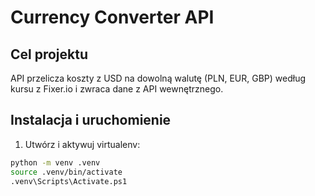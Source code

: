 # Currency Converter API

## Cel projektu
API przelicza koszty z USD na dowolną walutę (PLN, EUR, GBP) według kursu z Fixer.io i zwraca dane z API wewnętrznego.

## Instalacja i uruchomienie

1. Utwórz i aktywuj virtualenv:
```bash
python -m venv .venv
source .venv/bin/activate  
.venv\Scripts\Activate.ps1 
